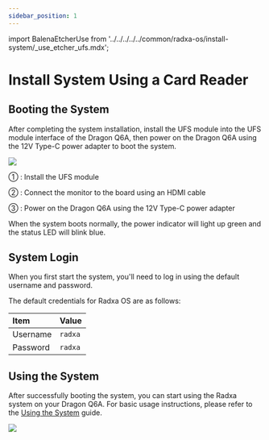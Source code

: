 ```yaml
---
sidebar_position: 1
---
```


import BalenaEtcherUse from '../../../../../common/radxa-os/install-system/\_use_etcher_ufs.mdx';

# Install System Using a Card Reader

<BalenaEtcherUse />

## Booting the System

After completing the system installation, install the UFS module into the UFS module interface of the Dragon Q6A, then power on the Dragon Q6A using the 12V Type-C power adapter to boot the system.

<div style={{textAlign: 'center'}}>
   <img src="/en/img/dragon/q6a/dragon-q6a-boot-system-ufs.webp" style={{width: '100%', maxWidth: '1200px'}} />
</div>

① : Install the UFS module

② : Connect the monitor to the board using an HDMI cable

③ : Power on the Dragon Q6A using the 12V Type-C power adapter

When the system boots normally, the power indicator will light up green and the status LED will blink blue.

## System Login

When you first start the system, you'll need to log in using the default username and password.

The default credentials for Radxa OS are as follows:

| Item     | Value   |
| :------- | :------ |
| Username | `radxa` |
| Password | `radxa` |

## Using the System

After successfully booting the system, you can start using the Radxa system on your Dragon Q6A. For basic usage instructions, please refer to the [Using the System](../../use_system.md) guide.

<div style={{textAlign: 'center'}}>
   <img src="/en/img/dragon/q6a/dragon-q6a-login.webp" style={{width: '100%', maxWidth: '1200px'}} />
</div>
